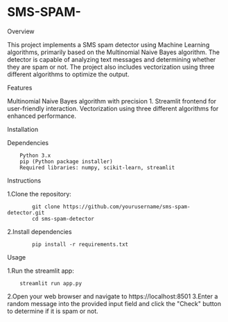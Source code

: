 # SMS-SPAM-
Overview

This project implements a SMS spam detector using Machine Learning algorithms, primarily based on the Multinomial Naive Bayes algorithm. The detector is capable of analyzing text messages and determining whether they are spam or not. The project also includes vectorization using three different algorithms to optimize the output.

Features

Multinomial Naive Bayes algorithm with precision 1.
Streamlit frontend for user-friendly interaction.
Vectorization using three different algorithms for enhanced performance.

Installation

Dependencies

        Python 3.x
        pip (Python package installer)
        Required libraries: numpy, scikit-learn, streamlit
Instructions

1.Clone the repository:
    
            git clone https://github.com/yourusername/sms-spam-detector.git
            cd sms-spam-detector
2.Install dependencies
    
            pip install -r requirements.txt

Usage

1.Run the streamlit app:

        streamlit run app.py
2.Open your web browser and navigate to https://localhost:8501
3.Enter a random message into the provided input field and click the "Check" button        to determine if it is spam or not.
